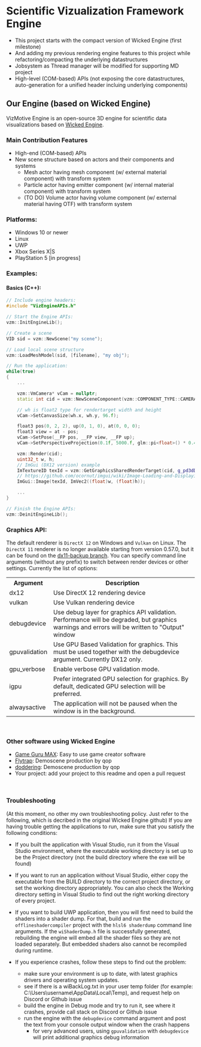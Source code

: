 # Scientific Vizualization Framework Engine
- This project starts with the compact version of Wicked Engine (first milestone)
- And adding my previous rendering engine features to this project while refactoring/compacting the underlying datastructures
- Jobsystem as Thread manager will be modified for supporting MD project
- High-level (COM-based) APIs (not exposing the core datastructures, auto-generation for a unified header incluing underlying components)

## Our Engine (based on Wicked Engine)

VizMotive Engine is an open-source 3D engine for scientific data visualizations based on <a href="https://github.com/turanszkij/WickedEngine/">Wicked Engine</a>.

### Main Contribution Features
- High-end (COM-based) APIs 
- New scene structure based on actors and their components and systems
	- Mesh actor having mesh component (w/ external material component) with transform system
	- Particle actor having emitter component (w/ internal material component) with transform system
	- (TO DO) Volume actor having volume component (w/ external material having OTF) with transform system
 
### Platforms:
- Windows 10 or newer
- Linux
- UWP
- Xbox Series X|S
- PlayStation 5 [in progress]

### Examples:

#### Basics (C++):
```cpp
// Include engine headers:
#include "VizEngineAPIs.h"

// Start the Engine APIs:
vzm::InitEngineLib();

// Create a scene
VID sid = vzm::NewScene("my scene");

// Load local scene structure
vzm::LoadMeshModel(sid, [filename], "my obj");

// Run the application:
while(true)
{
	...

	vzm::VmCamera* vCam = nullptr;
	static int cid = vzm::NewSceneComponent(vzm::COMPONENT_TYPE::CAMERA, sid, "my camera", 0, CMPP(vCam));

	// wh is float2 type for rendertarget width and height 
	vCam->SetCanvasSize(wh.x, wh.y, 96.f);

	float3 pos(0, 2, 2), up(0, 1, 0), at(0, 0, 0);
	float3 view = at - pos;
	vCam->SetPose(__FP pos, __FP view, __FP up);
	vCam->SetPerspectiveProjection(0.1f, 5000.f, glm::pi<float>() * 0.4f, 1.f);

	vzm::Render(cid);
	uint32_t w, h;
	// ImGui (DX12 version) example 
	ImTextureID texId = vzm::GetGraphicsSharedRenderTarget(cid, g_pd3dDevice, g_pd3dSrvDescHeap, 1, &w, &h);
	// https://github.com/ocornut/imgui/wiki/Image-Loading-and-Displaying-Examples
	ImGui::Image(texId, ImVec2((float)w, (float)h));			

	...
}

// Finish the Engine APIs:
vzm::DeinitEngineLib();
```

### Graphics API:
The default renderer is `DirectX 12` on Windows and `Vulkan` on Linux. The `DirectX 11` renderer is no longer available starting from version 0.57.0, but it can be found on the <a href="https://github.com/turanszkij/WickedEngine/tree/dx11-backup">dx11-backup branch</a>.
You can specify command line arguments (without any prefix) to switch between render devices or other settings. Currently the list of options:
<table>
  <tr>
	<th>Argument</th>
	<th>Description</th>
  </tr>
  <tr>
	<td>dx12</td>
	<td>Use DirectX 12 rendering device</td>
  </tr>
  <tr>
	<td>vulkan</td>
	<td>Use Vulkan rendering device</td>
  </tr>
  <tr>
	<td>debugdevice</td>
	<td>Use debug layer for graphics API validation. Performance will be degraded, but graphics warnings and errors will be written to "Output" window</td>
  </tr>
  <tr>
	<td>gpuvalidation</td>
	<td>Use GPU Based Validation for graphics. This must be used together with the debugdevice argument. Currently DX12 only.</td>
  </tr>
  <tr>
	<td>gpu_verbose</td>
	<td>Enable verbose GPU validation mode.</td>
  </tr>
  <tr>
	<td>igpu</td>
	<td>Prefer integrated GPU selection for graphics. By default, dedicated GPU selection will be preferred.</td>
  </tr>
  <tr>
	<td>alwaysactive</td>
	<td>The application will not be paused when the window is in the background.</td>
  </tr>
</table>

<br/>

### Other software using Wicked Engine
- <a href="https://www.game-guru.com/max">Game Guru MAX</a>: Easy to use game creator software
- <a href="https://www.youtube.com/watch?v=0SxXmnSQ6Q4">Flytrap</a>: Demoscene production by qop
- <a href="https://youtu.be/mbmNU5QVM8A?si=9sDMS1LrMsz03f5r">doddering</a>: Demoscene production by qop
- Your project: add your project to this readme and open a pull request

<br/>

### Troubleshooting
(At this moment, no other my own troubleshooting policy. Just refer to the following, which is decribed in the original Wicked Engine github)
If you are having trouble getting the applications to run, make sure that you satisfy the following conditions:
- If you built the application with Visual Studio, run it from the Visual Studio environment, where the executable working directory is set up to be the Project directory (not the build directory where the exe will be found)
- If you want to run an application without Visual Studio, either copy the executable from the BUILD directory to the correct project directory, or set the working directory appropriately. You can also check the Working directory setting in Visual Studio to find out the right working directory of every project. 
- If you want to build UWP application, then you will first need to build the shaders into a shader dump. For that, build and run the `offlineshadercompiler` project with the `hlsl6 shaderdump` command line arguments. If the `wiShaderDump.h` file is successfully generated, rebuilding the engine will embed all the shader files so they are not loaded separately. But embedded shaders also cannot be recompiled during runtime.

- If you experience crashes, follow these steps to find out the problem:
	- make sure your environment is up to date, with latest graphics drivers and operating system updates.
	- see if there is a wiBackLog.txt in your user temp folder (for example: C:\Users\username\AppData\Local\Temp), and request help on Discord or Github issue
	- build the engine in Debug mode and try to run it, see where it crashes, provide call stack on Discord or Github issue
	- run the engine with the `debugdevice` command argument and post the text from your console output window when the crash happens
		- for very advanced users, using `gpuvalidation` with `debugdevice` will print additional graphics debug information
